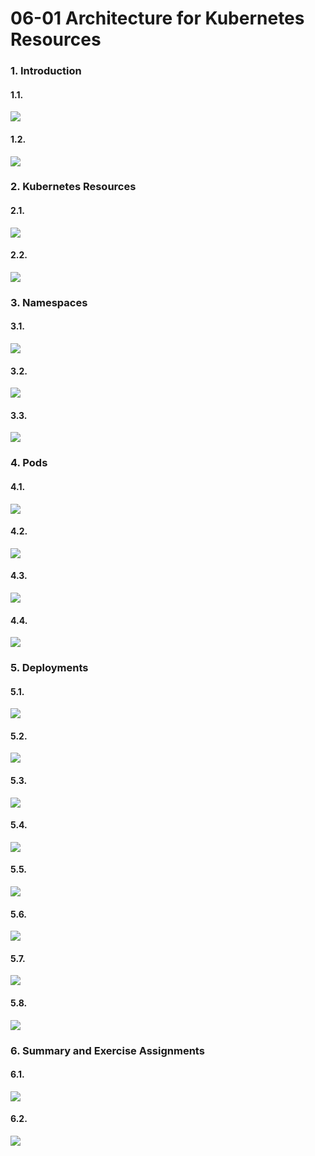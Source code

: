 
# 06-01 Architecture for Kubernetes Resources


### 1. Introduction

#### 1.1. 

![](images/step-1.png)


#### 1.2. 

![](images/step-2.png)


### 2. Kubernetes Resources

#### 2.1. 

![](images/step-4.png)


#### 2.2. 

![](images/step-5.png)


### 3. Namespaces

#### 3.1. 

![](images/step-7.png)


#### 3.2. 

![](images/step-8.png)


#### 3.3. 

![](images/step-9.png)


### 4. Pods

#### 4.1. 

![](images/step-11.png)


#### 4.2. 

![](images/step-12.png)


#### 4.3. 

![](images/step-13.png)


#### 4.4. 

![](images/step-14.png)


### 5. Deployments

#### 5.1. 

![](images/step-16.png)


#### 5.2. 

![](images/step-17.png)


#### 5.3. 

![](images/step-18.png)


#### 5.4. 

![](images/step-19.png)


#### 5.5. 

![](images/step-20.png)


#### 5.6. 

![](images/step-21.png)


#### 5.7. 

![](images/step-22.png)


#### 5.8. 

![](images/step-23.png)


### 6. Summary and Exercise Assignments

#### 6.1. 

![](images/step-25.png)


#### 6.2. 

![](images/step-26.png)



